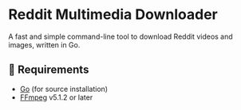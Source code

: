 # Reddit Multimedia Downloader
A fast and simple command-line tool to download Reddit videos and images, written in Go.



## 🔧 Requirements
- [Go](https://go.dev/) (for source installation)
- [FFmpeg](https://ffmpeg.org/) v5.1.2 or later


